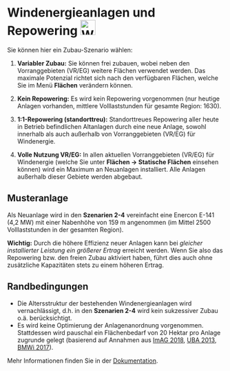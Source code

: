 # Windenergieanlagen und Repowering <img src="../../static/stemp_abw/img/energy_icons/Stromerzeuger_Windenergieanlage.svg" alt="WEA" width="35">

Sie können hier ein Zubau-Szenario wählen:

1. **Variabler Zubau:** Sie können frei zubauen, wobei neben den
   Vorranggebieten (VR/EG) weitere Flächen verwendet werden. Das maximale
   Potenzial richtet sich nach den verfügbaren Flächen, welche Sie im Menü
   **Flächen** verändern können.

2. **Kein Repowering:** Es wird kein Repowering vorgenommen (nur heutige
   Anlagen vorhanden, mittlere Volllaststunden für gesamte Region: 1630).

3. **1:1-Repowering (standorttreu):** Standorttreues Repowering aller heute in
   Betrieb befindlichen Altanlagen durch eine neue Anlage, sowohl innerhalb als
   auch außerhalb von Vorranggebieten (VR/EG) für Windenergie. 

4. **Volle Nutzung VR/EG:** In allen aktuellen Vorranggebieten (VR/EG) für
   Windenergie (welche Sie unter **Flächen -> Statische Flächen** einsehen
   können) wird ein Maximum an Neuanlagen installiert. Alle Anlagen außerhalb
   dieser Gebiete werden abgebaut.

## Musteranlage

Als Neuanlage wird in den **Szenarien 2-4** vereinfacht eine Enercon E-141 (4,2
MW) mit einer Nabenhöhe von 159 m angenommen (im Mittel 2500 Volllaststunden in
der gesamten Region).

**Wichtig:** Durch die höhere Effizienz neuer Anlagen kann bei
_gleicher installierter Leistung ein größerer Ertrag_ erreicht werden. Wenn Sie
also das Repowering bzw. den freien Zubau aktiviert haben, führt dies auch ohne
zusätzliche Kapazitäten stets zu einem höheren Ertrag.

## Randbedingungen

- Die Altersstruktur der bestehenden Windenergieanlagen wird vernachlässigt,
  d.h. in den **Szenarien 2-4** wird kein sukzessiver Zubau o.ä.
  berücksichtigt.
- Es wird keine Optimierung der Anlagenanordnung vorgenommen. Stattdessen wird
  pauschal ein Flächenbedarf von 20 Hektar pro Anlage zugrunde gelegt
  (basierend auf Annahmen aus
  <a href="https://mlv.sachsen-anhalt.de/fileadmin/Bibliothek/Politik_und_Verwaltung/MLV/MLV/Service/Publikationen/Abschlussbericht_der_interministeriellen_Arbeitsgruppe__Repowering__zur_Modernisierung_von_Windenergieanlagen_in_Sachsen-Anhalt.pdf" target="_blank">ImAG 2018</a>, 
  <a href="https://www.umweltbundesamt.de/sites/default/files/medien/378/publikationen/potenzial_der_windenergie.pdf" target="_blank">UBA 2013</a>,
  <a href="https://www.bmwi.de/Redaktion/DE/Downloads/B/berichtsmodul-2-modelle-und-modellverbund.pdf" target="_blank">BMWi 2017</a>).

Mehr Informationen finden Sie in der <a href="https://stemp-abw.readthedocs.io/en/dev/areas_and_potentials.html#areas-and-potentials-label" target="_blank">Dokumentation</a>.
